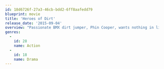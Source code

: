 ```yaml
---
id: 18d6726f-27a3-46cb-bdd2-6ff8aafedd79
blueprint: movie
title: 'Heroes of Dirt'
release_date: '2015-09-04'
overview: "Passionate BMX dirt jumper, Phin Cooper, wants nothing in life but to attain fame in his sport. After missing a competition when he lands in jail for unpaid citations, he is court-ordered for community service and reluctantly mentors one of the toughest boys, Blue Espinosa. As Phin leads the troubled teen on exciting adventures of riding dirt trails, big jumps and cityscapes, Blue becomes more than an obligation - an unlikely friend whose secret world of drug trafficking threatens Phin's ultimate dream. Featuring some of the best stunts in dirt jumping by legendary pros and hardcore locals, Heroes of Dirt is more than adrenaline rush. It embarks on an unforgettable journey into real significance, and the price it takes to get there."
genres:
  -
    id: 28
    name: Action
  -
    id: 18
    name: Drama
---
```

